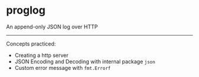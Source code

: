 # proglog

An append-only JSON log over HTTP

---

Concepts practiced:

- Creating a http server
- JSON Encoding and Decoding with internal package `json`
- Custom error message with `fmt.Errorf`

